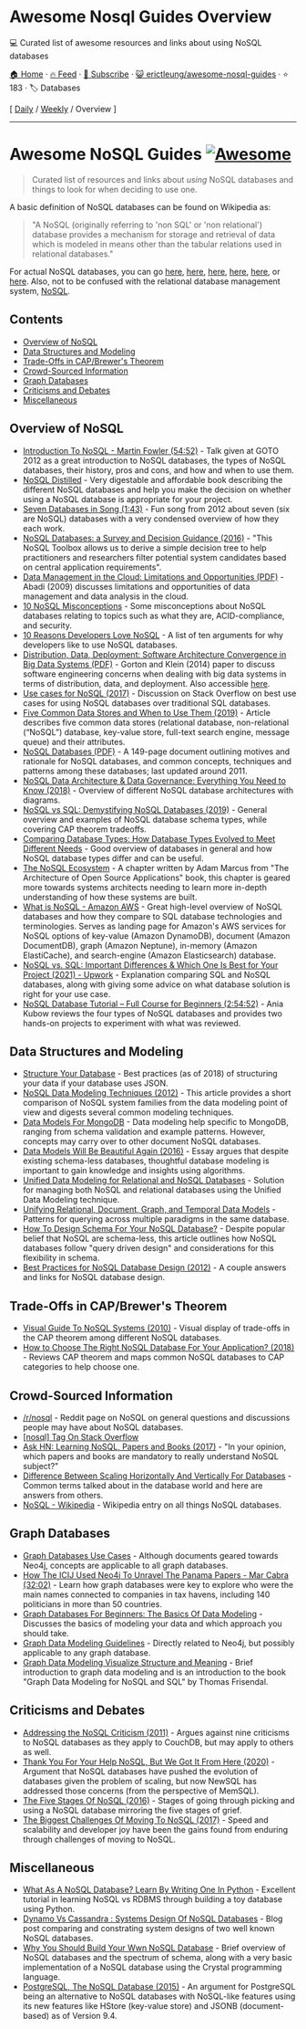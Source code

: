# Awesome Nosql Guides Overview

:computer: Curated list of awesome resources and links about using NoSQL databases

[🏠 Home](/README.md) · [🔥 Feed](https://test.trackawesomelist.com/erictleung/awesome-nosql-guides/feed.xml) · [📮 Subscribe](https://trackawesomelist.us17.list-manage.com/subscribe?u=d2f0117aa829c83a63ec63c2f&id=36a103854c) · [😺 erictleung/awesome-nosql-guides](https://github.com/erictleung/awesome-nosql-guides/blob/main/README.md) · ⭐ 183 · 🏷️ Databases

[ [Daily](/content/erictleung/awesome-nosql-guides/README.md) / [Weekly](/content/erictleung/awesome-nosql-guides/week/README.md) / Overview ]

---

# Awesome NoSQL Guides [![Awesome](https://awesome.re/badge.svg)](https://awesome.re)

> Curated list of resources and links about *using* NoSQL databases and things to look for when deciding to use one.

A basic definition of NoSQL databases can be found on Wikipedia as:

> "A NoSQL (originally referring to 'non SQL' or 'non relational') database provides a mechanism for storage and retrieval of data which is modeled in means other than the tabular relations used in relational databases."

For actual NoSQL databases, you can go
[here](https://github.com/sindresorhus/awesome#databases),
[here](https://hostingdata.co.uk/nosql-database/),
[here](https://db-engines.com/en/ranking),
[here](https://dbdb.io/),
[here](https://github.com/igorbarinov/awesome-data-engineering#databases), or
[here](https://github.com/kahun/awesome-sysadmin#nosql). Also, not to be confused with the relational database management system, [NoSQL](http://www.strozzi.it/cgi-bin/CSA/tw7/I/en_US/nosql/Home%20Page).

## Contents

*   [Overview of NoSQL](#overview-of-nosql)
*   [Data Structures and Modeling](#data-structures-and-modeling)
*   [Trade-Offs in CAP/Brewer's Theorem](#trade-offs-in-capbrewers-theorem)
*   [Crowd-Sourced Information](#crowd-sourced-information)
*   [Graph Databases](#graph-databases)
*   [Criticisms and Debates](#criticisms-and-debates)
*   [Miscellaneous](#miscellaneous)

## Overview of NoSQL

*   [Introduction To NoSQL - Martin Fowler (54:52)](https://www.youtube.com/watch?v=qI_g07C_Q5I) - Talk given at GOTO 2012 as a great introduction to NoSQL databases, the types of NoSQL databases, their history, pros and cons, and how and when to use them.
*   [NoSQL Distilled](https://martinfowler.com/books/nosql.html) - Very digestable and affordable book describing the different NoSQL databases and help you make the decision on whether using a NoSQL database is appropriate for your project.
*   [Seven Databases in Song (1:43)](https://www.youtube.com/watch?v=jyx8iP5tfCI) - Fun song from 2012 about seven (six are NoSQL) databases with a very condensed overview of how they each work.
*   [NoSQL Databases: a Survey and Decision Guidance (2016)](https://medium.baqend.com/nosql-databases-a-survey-and-decision-guidance-ea7823a822d) - "This NoSQL Toolbox allows us to derive a simple decision tree to help practitioners and researchers filter potential system candidates based on central application requirements".
*   [Data Management in the Cloud: Limitations and Opportunities (PDF)](http://www.cs.umd.edu/\~abadi/papers/abadi-cloud-ieee09.pdf) - Abadi (2009) discusses limitations and opportunities of data management and data analysis in the cloud.
*   [10 NoSQL Misconceptions](https://web.archive.org/web/20210701080816/https://www.dummies.com/programming/big-data/10-nosql-misconceptions/) - Some misconceptions about NoSQL databases relating to topics such as what they are, ACID-compliance, and security.
*   [10 Reasons Developers Love NoSQL](https://web.archive.org/web/20210701080841/https://www.dummies.com/programming/big-data/10-reasons-developers-love-nosql/) - A list of ten arguments for why developers like to use NoSQL databases.
*   [Distribution, Data, Deployment: Software Architecture Convergence in Big Data Systems (PDF)](https://resources.sei.cmu.edu/library/asset-view.cfm?assetID=90909) - Gorton and Klein (2014) paper to discuss software engineering concerns when dealing with big data systems in terms of distribution, data, and deployment. Also accessible [here](https://doi.org/10.1109/MS.2014.51).
*   [Use cases for NoSQL (2017)](https://stackoverflow.com/questions/2875432/use-cases-for-nosql) - Discussion on Stack Overflow on best use cases for using NoSQL databases over traditional SQL databases.
*   [Five Common Data Stores and When to Use Them (2019)](https://shopify.engineering/five-common-data-stores-usage) - Article describes five common data stores (relational database, non-relational (“NoSQL”) database, key-value store, full-text search engine, message queue) and their attributes.
*   [NoSQL Databases (PDF)](https://web.archive.org/web/20190927222738/https://www.christof-strauch.de/nosqldbs.pdf) - A 149-page document outlining motives and rationale for NoSQL databases, and common concepts, techniques and patterns among these databases; last updated around 2011.
*   [NoSQL Data Architecture & Data Governance: Everything You Need to Know (2018)](https://www.dataversity.net/nosql-data-architecture-data-governance-everything-need-know/) - Overview of different NoSQL database architectures with diagrams.
*   [NoSQL vs SQL: Demystifying NoSQL Databases (2019)](https://build5nines.com/nosql-vs-sql-demystifying-nosql-databases/) - General overview and examples of NoSQL database schema types, while covering CAP theorem tradeoffs.
*   [Comparing Database Types: How Database Types Evolved to Meet Different Needs](https://www.prisma.io/dataguide/intro/comparing-database-types) - Good overview of databases in general and how NoSQL database types differ and can be useful.
*   [The NoSQL Ecosystem](https://www.aosabook.org/en/nosql.html) - A chapter written by Adam Marcus from "The Architecture of Open Source Applications" book, this chapter is geared more towards systems architects needing to learn more in-depth understanding of how these systems are built.
*   [What is NoSQL - Amazon AWS](https://aws.amazon.com/nosql/) - Great high-level overview of NoSQL databases and how they compare to SQL database technologies and terminologies.  Serves as landing page for Amazon's AWS services for NoSQL options of key-value (Amazon DynamoDB), document (Amazon DocumentDB), graph (Amazon Neptune), in-memory (Amazon ElastiCache), and search-engine (Amazon Elasticsearch) database.
*   [NoSQL vs. SQL: Important Differences & Which One Is Best for Your Project (2021) - Upwork](https://www.upwork.com/resources/nosql-vs-sql) - Explanation comparing SQL and NoSQL databases, along with giving some advice on what database solution is right for your use case.
*   [NoSQL Database Tutorial – Full Course for Beginners (2:54:52)](https://www.youtube.com/watch?v=xh4gy1lbL2k) - Ania Kubow reviews the four types of NoSQL databases and provides two hands-on projects to experiment with what was reviewed.

## Data Structures and Modeling

*   [Structure Your Database](https://firebase.google.com/docs/database/android/structure-data) - Best practices (as of 2018) of structuring your data if your database uses JSON.
*   [NoSQL Data Modeling Techniques (2012)](https://highlyscalable.wordpress.com/2012/03/01/nosql-data-modeling-techniques/) - This article provides a short comparison of NoSQL system families from the data modeling point of view and digests several common modeling techniques.
*   [Data Models For MongoDB](https://www.mongodb.com/docs/manual/data-modeling/) - Data modeling help specific to MongoDB, ranging from schema validation and example patterns. However, concepts may carry over to other document NoSQL databases.
*   [Data Models Will Be Beautiful Again (2016)](https://tdwi.org/articles/2016/11/22/data-models-will-be-beautiful-again.aspx) - Essay argues that despite existing schema-less databases, thoughtful database modeling is important to gain knowledge and insights using algorithms.
*   [Unified Data Modeling for Relational and NoSQL Databases](https://www.infoq.com/articles/unified-data-modeling-for-relational-and-nosql-databases/) - Solution for managing both NoSQL and relational databases using the Unified Data Modeling technique.
*   [Unifying Relational, Document, Graph, and Temporal Data Models](https://fauna.com/blog/unifying-relational-document-graph-and-temporal-data-models) - Patterns for querying across multiple paradigms in the same database.
*   [How To Design Schema For Your NoSQL Database?](https://www.dataversity.net/how-to-design-schema-for-your-nosql-database/#) - Despite popular belief that NoSQL are schema-less, this article outlines how NoSQL databases follow "query driven design" and considerations for this flexibility in schema.
*   [Best Practices for NoSQL Database Design (2012)](https://softwareengineering.stackexchange.com/q/158790/) - A couple answers and links for NoSQL database design.

## Trade-Offs in CAP/Brewer's Theorem

*   [Visual Guide To NoSQL Systems (2010)](http://blog.nahurst.com/visual-guide-to-nosql-systems) - Visual display of trade-offs in the CAP theorem among different NoSQL databases.
*   [How to Choose The Right NoSQL Database For Your Application? (2018)](https://www.dataversity.net/choose-right-nosql-database-application/) - Reviews CAP theorem and maps common NoSQL databases to CAP categories to help choose one.

## Crowd-Sourced Information

*   [/r/nosql](https://www.reddit.com/r/nosql/) - Reddit page on NoSQL on general questions and discussions people may have about NoSQL databases.
*   [\[nosql\] Tag On Stack Overflow](https://stackoverflow.com/tags/nosql/info)
*   [Ask HN: Learning NoSQL, Papers and Books (2017)](https://news.ycombinator.com/item?id=15427932) - "In your opinion, which papers and books are mandatory to really understand NoSQL subject?"
*   [Difference Between Scaling Horizontally And Vertically For Databases](https://stackoverflow.com/q/11707879/6873133) - Common terms talked about in the database world and here are answers from others.
*   [NoSQL - Wikipedia](https://en.wikipedia.org/wiki/NoSQL) - Wikipedia entry on all things NoSQL databases.

## Graph Databases

*   [Graph Databases Use Cases](https://neo4j.com/use-cases/) - Although documents geared towards Neo4j, concepts are applicable to all graph databases.
*   [How The ICIJ Used Neo4j To Unravel The Panama Papers - Mar Cabra (32:02)](https://www.youtube.com/watch?v=S20XMQyvANY) - Learn how graph databases were key to explore who were the main names connected to companies in tax havens, including 140 politicians in more than 50 countries.
*   [Graph Databases For Beginners: The Basics Of Data Modeling](https://neo4j.com/blog/data-modeling-basics/) - Discusses the basics of modeling your data and which approach you should take.
*   [Graph Data Modeling Guidelines](https://neo4j.com/developer/guide-data-modeling/) - Directly related to Neo4j, but possibly applicable to any graph database.
*   [Graph Data Modeling Visualize Structure and Meaning](http://www.graphdatamodeling.com) - Brief introduction to graph data modeling and is an introduction to the book "Graph Data Modeling for NoSQL and SQL" by Thomas Frisendal.

## Criticisms and Debates

*   [Addressing the NoSQL Criticism (2011)](https://www.bradley-holt.com/2011/07/addressing-the-nosql-criticism/) - Argues against nine criticisms to NoSQL databases as they apply to CouchDB, but may apply to others as well.
*   [Thank You For Your Help NoSQL, But We Got It From Here (2020)](https://web.archive.org/web/20200913032621/https://www.memsql.com/blog/why-nosql-databases-wrong-tool-for-modern-application/) - Argument that NoSQL databases have pushed the evolution of databases given the problem of scaling, but now NewSQL has addressed those concerns (from the perspective of MemSQL).
*   [The Five Stages Of NoSQL (2016)](https://sookocheff.com/post/opinion/the-five-stages-of-nosql/) - Stages of going through picking and using a NoSQL database mirroring the five stages of grief.
*   [The Biggest Challenges Of Moving To NoSQL (2017)](https://dzone.com/articles/the-biggest-challenges-of-moving-to-nosql) - Speed and scalability and developer joy have been the gains found from enduring through challenges of moving to NoSQL.

## Miscellaneous

*   [What As A NoSQL Database? Learn By Writing One In Python](https://web.archive.org/web/20201109032031/https://jeffknupp.com/blog/2014/09/01/what-is-a-nosql-database-learn-by-writing-one-in-python/) - Excellent tutorial in learning NoSQL vs RDBMS through building a toy database using Python.
*   [Dynamo Vs Cassandra : Systems Design Of NoSQL Databases](https://sujithjay.com/data-systems/dynamo-cassandra/) - Blog post comparing and constrating system designs of two well known NoSQL databases.
*   [Why You Should Build Your Wwn NoSQL Database](https://medium.com/@marceloboeira/why-you-should-build-your-own-nosql-database-9bbba42039f5) - Brief overview of NoSQL databases and the spectrum of schema, along with a very basic implementation of a NoSQL database using the Crystal programming language.
*   [PostgreSQL, The NoSQL Database (2015)](https://www.linuxjournal.com/content/postgresql-nosql-database) - An argument for PostgreSQL being an alternative to NoSQL databases with NoSQL-like features using its new features like HStore (key-value store) and JSONB (document-based) as of Version 9.4.

